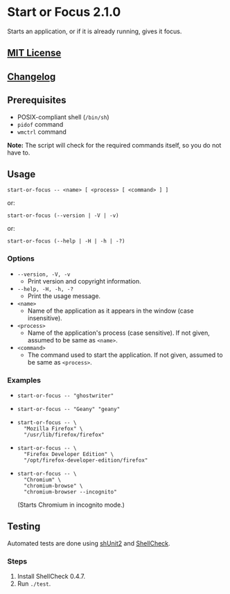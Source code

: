 Start or Focus 2.1.0
====================

Starts an application, or if it is already running, gives it focus.


[MIT License]
-------------


[Changelog]
-----------


Prerequisites
-------------

- POSIX-compliant shell (`/bin/sh`)
- `pidof` command
- `wmctrl` command

**Note:** The script will check for the required commands itself, so you do not
have to.


Usage
-----

```
start-or-focus -- <name> [ <process> [ <command> ] ]
```
or:
```
start-or-focus (--version | -V | -v)
```
or:
```
start-or-focus (--help | -H | -h | -?)
```

### Options

- `--version, -V, -v`
  - Print version and copyright information.
- `--help, -H, -h, -?`
  - Print the usage message.
- `<name>`
  - Name of the application as it appears in the window (case insensitive).
- `<process>`
  - Name of the application's process (case sensitive). If not given, assumed to
    be same as `<name>`.
- `<command>`
  - The command used to start the application. If not given, assumed to be same
    as `<process>`.

### Examples

- ```
  start-or-focus -- "ghostwriter"
  ```
- ```
  start-or-focus -- "Geany" "geany"
  ```
- ```
  start-or-focus -- \
    "Mozilla Firefox" \
    "/usr/lib/firefox/firefox"
  ```
- ```
  start-or-focus -- \
    "Firefox Developer Edition" \
    "/opt/firefox-developer-edition/firefox"
  ```
- ```
  start-or-focus -- \
    "Chromium" \
    "chromium-browse" \
    "chromium-browser --incognito"
  ```
  (Starts Chromium in incognito mode.)


Testing
-------

Automated tests are done using [shUnit2] and [ShellCheck].

### Steps

1. Install ShellCheck 0.4.7.
2. Run `./test`.


[MIT License]: ./LICENSE.md
[Changelog]: ./CHANGELOG.md
[shUnit2]: https://github.com/kward/shunit2/
[ShellCheck]: https://github.com/koalaman/shellcheck
